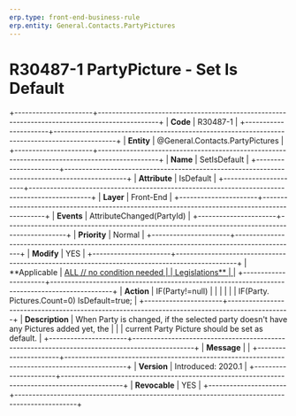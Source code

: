 ```yaml
---
erp.type: front-end-business-rule
erp.entity: General.Contacts.PartyPictures
---
```


# R30487-1 PartyPicture - Set Is Default
+----------------------+-----------------------------------------------------------------------------------------------+
| **Code**             | R30487-1                                                                                      |
+----------------------+-----------------------------------------------------------------------------------------------+
| **Entity**           | @General.Contacts.PartyPictures                                                                                  |
+----------------------+-----------------------------------------------------------------------------------------------+
| **Name**             | SetIsDefault                                                                                  |
+----------------------+-----------------------------------------------------------------------------------------------+
| **Attribute**        | IsDefault                                                                                     |
+----------------------+-----------------------------------------------------------------------------------------------+
| **Layer**            | Front-End                                                                                     |
+----------------------+-----------------------------------------------------------------------------------------------+
| **Events**           | AttributeChanged(PartyId)                                                                     |
+----------------------+-----------------------------------------------------------------------------------------------+
| **Priority**         | Normal                                                                                        |
+----------------------+-----------------------------------------------------------------------------------------------+
| **Modify**           | YES                                                                                           |
+----------------------+-----------------------------------------------------------------------------------------------+
| **Applicable         | [ALL // no condition needed                                                                   |
| Legislations**       | ](https://confluence.erp.net/display/techdoc/Country+Specific+Functionality)                  |
+----------------------+-----------------------------------------------------------------------------------------------+
| **Action**           | IF(Party!=null)                                                                               |
|                      |                                                                                               |
|                      | IF(Party. Pictures.Count=0) IsDefault=true;                                                   |
+----------------------+-----------------------------------------------------------------------------------------------+
| **Description**      | When Party is changed, if the selected party doesn\'t have any Pictures added yet, the        |
|                      | current Party Picture should be set as default.                                               |
+----------------------+-----------------------------------------------------------------------------------------------+
| **Message**          |                                                                                               |
+----------------------+-----------------------------------------------------------------------------------------------+
| **Version**          | Introduced: 2020.1                                                                            |
+----------------------+-----------------------------------------------------------------------------------------------+
| **Revocable**        | YES                                                                                           |
+----------------------+-----------------------------------------------------------------------------------------------+

  

  

  
